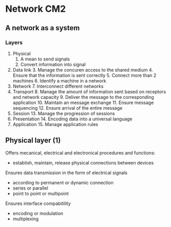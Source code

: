 # Network CM2

## A network as a system

### Layers
1. Physical
	1. A mean to send signals
	2. Convert information into signal
2. Data link
	3. Manage the concuren access to the shared medium
	4. Ensure that the information is sent correctly
	5. Connect more than 2 machines
	6. Identify a machine in a network
3. Network
	7. Interconnect different networks
4. Transport
	8. Manage the amount of information sent based on receptors and network capacity
	9. Deliver the message to the corresponding application
	10. Maintain an message exchange
	11. Ensure message sequencing 
	12. Ensure arrival of the entire message
5. Session
	13. Manage the progression of sessions
6. Presentation
	14. Encoding data into a universal language
7. Application
	15. Manage application rules


## Physical layer (1)
Offers mecanical, electrical and electronical procedures and functions:
- establish, maintain, release physical connections between devices

Ensures data transmission in the form of electrical signals
- according to permanent or dynamic connection
- series or parallel
- point to point or multipoint

Ensures interface compabitility
- encoding or modulation
- multiplexing